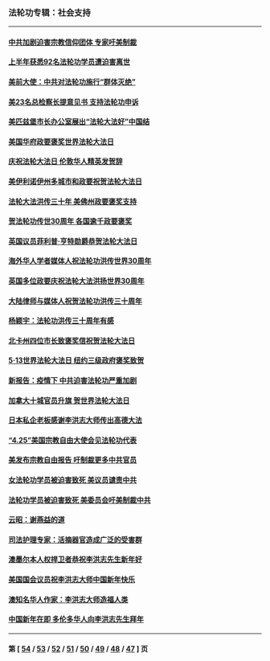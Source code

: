 ### 法轮功专辑：社会支持
---
#### [中共加剧迫害宗教信仰团体 专家吁美制裁](../../pages/nf4386/n13780252.md?07230430) 
#### [上半年获悉92名法轮功学员遭迫害离世](../../pages/nf4386/n13772701.md?07230430) 
#### [美前大使：中共对法轮功施行“群体灭绝”](../../pages/nf4386/n13771705.md?07230430) 
#### [美23名总检察长提意见书 支持法轮功申诉](../../pages/nf4386/n13766596.md?07230430) 
#### [美匹兹堡市长办公室展出“法轮大法好”中国结](../../pages/nf4386/n13749721.md?07230430) 
#### [美国华府政要褒奖世界法轮大法日](../../pages/nf4386/n13743770.md?07230430) 
#### [庆祝法轮大法日 伦敦华人精英发贺辞](../../pages/nf4386/n13741593.md?07230430) 
#### [美伊利诺伊州多城市和政要祝贺法轮大法日](../../pages/nf4386/n13737149.md?07230430) 
#### [法轮大法洪传三十年 美佛州政要褒奖支持](../../pages/nf4386/n13737103.md?07230430) 
#### [贺法轮功传世30周年 各国逾千政要褒奖](../../pages/nf4386/n13735828.md?07230430) 
#### [英国议员菲利普‧亨特勋爵恭贺法轮大法日](../../pages/nf4386/n13736187.md?07230430) 
#### [海外华人学者媒体人祝法轮功洪传世界30周年](../../pages/nf4386/n13735835.md?07230430) 
#### [英国多位政要庆祝法轮大法洪扬世界30周年](../../pages/nf4386/n13734739.md?07230430) 
#### [大陆律师与媒体人祝贺法轮功洪传三十周年](../../pages/nf4386/n13735062.md?07230430) 
#### [杨颖宇：法轮功洪传三十周年有感](../../pages/nf4386/n13734884.md?07230430) 
#### [北卡州四位市长致褒奖信祝贺法轮大法日](../../pages/nf4386/n13733292.md?07230430) 
#### [5·13世界法轮大法日 纽约三级政府褒奖致贺](../../pages/nf4386/n13732651.md?07230430) 
#### [新报告：疫情下 中共迫害法轮功严重加剧](../../pages/nf4386/n13732612.md?07230430) 
#### [加拿大十城官员升旗 贺世界法轮大法日](../../pages/nf4386/n13729166.md?07230430) 
#### [日本私企老板感谢李洪志大师传出高德大法](../../pages/nf4386/n13726335.md?07230430) 
#### [“4.25”美国宗教自由大使会见法轮功代表](../../pages/nf4386/n13724124.md?07230430) 
#### [美发布宗教自由报告 吁制裁更多中共官员](../../pages/nf4386/n13720670.md?07230430) 
#### [女法轮功学员被迫害致死 美议员谴责中共](../../pages/nf4386/n13682069.md?07230430) 
#### [法轮功学员被迫害致死 美委员会吁美制裁中共](../../pages/nf4386/n13631310.md?07230430) 
#### [云昭：谢燕益的道](../../pages/nf4386/n13607391.md?07230430) 
#### [司法护理专家：活摘器官造成广泛的受害群](../../pages/nf4386/n13570425.md?07230430) 
#### [澳墨尔本人权捍卫者恭祝李洪志先生新年好](../../pages/nf4386/n13556164.md?07230430) 
#### [美国国会议员祝李洪志大师中国新年快乐](../../pages/nf4386/n13554208.md?07230430) 
#### [澳知名华人作家：李洪志大师造福人类](../../pages/nf4386/n13552049.md?07230430) 
#### [中国新年在即 多伦多华人向李洪志先生拜年](../../pages/nf4386/n13531756.md?07230430) 

---
#### 第 [ [54](./54.md?07230430) / [53](./53.md?07230430) / [52](./52.md?07230430) / [51](./51.md?07230430) / [50](./50.md?07230430) / [49](./49.md?07230430) / [48](./48.md?07230430) / [47](./47.md?07230430) ] 页

